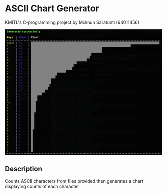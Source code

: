 # ASCII Chart Generator

KMITL's C-programming project by Mahnun Saratunti (64011456)

![preview](./images/preview.png)

## Description

Counts ASCII characters from files provided then generates a chart displaying counts of each character
